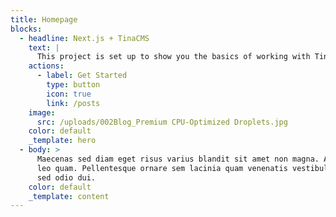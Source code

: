 ```yaml
---
title: Homepage
blocks:
  - headline: Next.js + TinaCMS
    text: |
      This project is set up to show you the basics of working with Tina.
    actions:
      - label: Get Started
        type: button
        icon: true
        link: /posts
    image:
      src: /uploads/002Blog_Premium CPU-Optimized Droplets.jpg
    color: default
    _template: hero
  - body: >
      Maecenas sed diam eget risus varius blandit sit amet non magna. Aenean eu
      leo quam. Pellentesque ornare sem lacinia quam venenatis vestibulum. Donec
      sed odio dui.
    color: default
    _template: content
---
```







